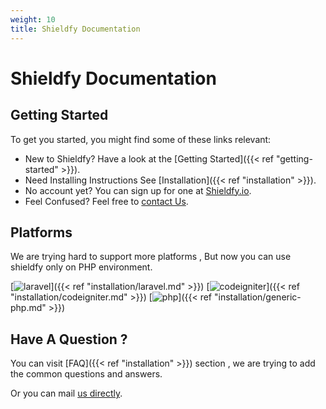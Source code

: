 ```yaml
---
weight: 10
title: Shieldfy Documentation
---
```


# Shieldfy Documentation

## Getting Started

To get you started, you might find some of these links relevant:

- New to Shieldfy? Have a look at the [Getting Started]({{< ref "getting-started" >}}).
- Need Installing Instructions See [Installation]({{< ref "installation" >}}).
- No account yet? You can sign up for one at [Shieldfy.io](https://cloud.shieldfy.io/register).
- Feel Confused? Feel free to [contact Us](mailto:team@shieldfy.io).


## Platforms

We are trying hard to support more platforms , But now you can use shieldfy only on PHP environment.


[![laravel](https://cdn4.iconfinder.com/data/icons/logos-3/504/Laravel-128.png "Laravel Framework")]({{< ref "installation/laravel.md" >}}) [![codeigniter](https://cdn4.iconfinder.com/data/icons/logos-3/504/codeigniter-128.png "Codeigniter Framework")]({{< ref "installation/codeigniter.md" >}}) [![php](https://cdn4.iconfinder.com/data/icons/logos-3/504/php-128.png "Generic PHP")]({{< ref "installation/generic-php.md" >}})


## Have A Question ?

You can visit [FAQ]({{< ref "installation" >}}) section , we are trying to add the common questions and answers.

Or you can mail [us directly](mailto:team@shieldfy.io).
